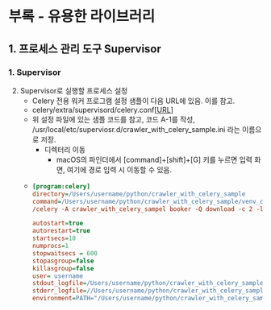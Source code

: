 
# 부록 - 유용한 라이브러리
## 1. 프로세스 관리 도구 Supervisor
### 1. Supervisor
2. Supervisor로 실행할 프로세스 설정
   - Celery 전용 워커 프로그램 설정 샘플이 다음 URL에 있음. 이를 참고.
   - celery/extra/supervisord/celery.conf[[URL](https://github.com/celery/celery/blob/master/extra/supervisord/celeryd.conf)]
   -  위 설정 파일에 있는 샘플 코드를 참고, 코드 A-1를 작성, /usr/local/etc/superviosr.d/crawler_with_celery_sample.ini 라는 이름으로 저장.
      -  디렉터리 이동
         -  macOS의 파인더에서 [command]+[shift]+[G] 키를 누르면 입력 화면, 여기에 경로 입력 시 이동할 수 있음.
   - ```ini
     [program:celery]
     directory=/Users/username/python/crawler_with_celery_sample
     command=/Users/username/python/crawler_with_celery_sample/venv_crawler_with_celery_sample/bin
     /celery -A crawler_with_celery_sampel booker -Q download -c 2 -l warning -n download@%%h

     autostart=true
     autorestart=true
     startsecs=10
     numprocs=1
     stopwaitsecs = 600
     stopasgroup=false
     killasgroup=false
     user= username
     stdout_logfile=/Users/username/python/crawler_with_celery_sample/booker_download_stdout.log
     stderr_logfile=//Users/username/python/crawler_with_celery_sample/booker_download_stderr.log
     environment=PATH="/Users/username/python/crawler_with_celery_sample/venv_crawlerwith_celery_sample/bin:/usr/local/bin:%(ENV_PATH)s"
     ```
   